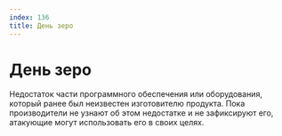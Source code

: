 ```yaml
---
index: 136
title: День зеро
---
```

# День зеро

Недостаток части программного обеспечения или оборудования, который ранее был неизвестен изготовителю продукта. Пока производители не узнают об этом недостатке и не зафиксируют его, атакующие могут использовать его в своих целях.